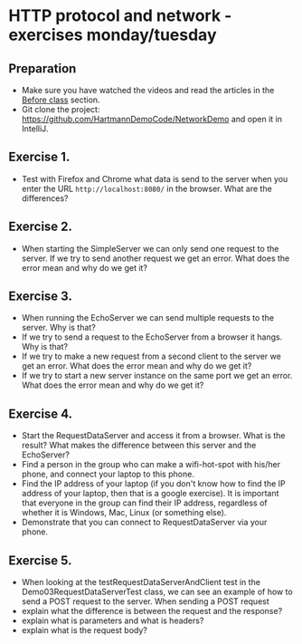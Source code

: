 # HTTP protocol and network - exercises monday/tuesday

## Preparation
- Make sure you have watched the videos and read the articles in the [Before class](README.md#before-class) section.
- Git clone the project: https://github.com/HartmannDemoCode/NetworkDemo and open it in IntelliJ.

## Exercise 1.

- Test with Firefox and Chrome what data is send to the server when you enter the URL `http://localhost:8080/` in the browser. What are the differences?

## Exercise 2.

- When starting the SimpleServer we can only send one request to the server. If we try to send another request we get an error. What does the error mean and why do we get it?

## Exercise 3.

- When running the EchoServer we can send multiple requests to the server. Why is that?
- If we try to send a request to the EchoServer from a browser it hangs. Why is that?
- If we try to make a new request from a second client to the server we get an error. What does the error mean and why do we get it?
- If we try to start a new server instance on the same port we get an error. What does the error mean and why do we get it?

## Exercise 4.

- Start the RequestDataServer and access it from a browser. What is the result? What makes the difference between this server and the EchoServer?
- Find a person in the group who can make a wifi-hot-spot with his/her phone, and connect your laptop to this phone.
- Find the IP address of your laptop (if you don't know how to find the IP address of your laptop, then that is a google exercise). It is important that everyone in the group can find their IP address, regardless of whether it is Windows, Mac, Linux (or something else).
- Demonstrate that you can connect to RequestDataServer via your phone.

## Exercise 5.

- When looking at the testRequestDataServerAndClient test in the Demo03RequestDataServerTest class, we can see an example of how to send a POST request to the server. When sending a POST request
- explain what the difference is between the request and the response?
- explain what is parameters and what is headers?
- explain what is the request body?
